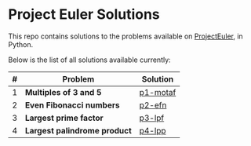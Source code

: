 # Project Euler Solutions

This repo contains solutions to the problems available on [ProjectEuler](https://ProjectEuler.net), in Python.

Below is the list of all solutions available currently:

&#35; | Problem | Solution
----- | ------- | --------
1 | __Multiples of 3 and 5__ | [p1-motaf](https://github.com/abhaykv04/prjct-elr-sltns/blob/master/solutions/p1-motaf.py)
2 | __Even Fibonacci numbers__ | [p2-efn](https://github.com/abhaykv04/prjct-elr-sltns/blob/master/solutions/p2-efn.py)
3 | __Largest prime factor__ | [p3-lpf](https://github.com/abhaykv04/prjct-elr-sltns/blob/master/solutions/p3-lpf.py)
4 | __Largest palindrome product__ | [p4-lpp](https://github.com/abhaykv04/prjct-elr-sltns/blob/master/solutions/p4-lpp.py)